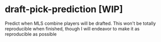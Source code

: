 # draft-pick-prediction [WIP]
Predict when MLS combine players will be drafted.
This won't be totally reproducible when finished, though I will endeavor to make it as reproducible as possible
